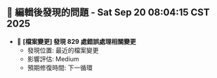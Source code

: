 ## 🚨 編輯後發現的問題 - Sat Sep 20 08:04:15 CST 2025

- 🔄 **[檔案變更] 發現      829 處錯誤處理相關變更**
  - 發現位置: 最近的檔案變更
  - 影響評估: Medium
  - 預期修復時間: 下一循環

